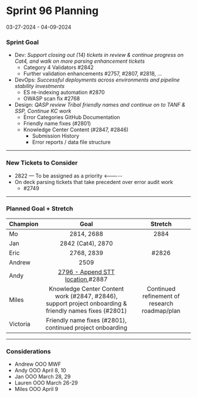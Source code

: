# Sprint 96 Planning

03-27-2024 - 04-09-2024

### Sprint Goal

* Dev: _Support closing out (14) tickets in review & continue progress on Cat4, and walk on more parsing enhancement tickets_
  * Category 4 Validators #2842
  * Further validation enhancements #2757, #2807, #2818, ...
* DevOps: _Successful deployments across environments and pipeline stability investments_
  * ES re-indexing automation #2870
  * OWASP scan fix #2768
* Design: _QASP review Tribal friendly names and continue on to TANF & SSP, Continue KC work_
  * Error Categories GitHub Documentation
  * Friendly name fixes (#2801)
  * Knowledge Center Content (#2847, #2846)
    * Submission History
    * Error reports / data file structure

***

### New Tickets to Consider

* 2822 — To be assigned as a priority <-----
* On deck parsing tickets that take precedent over error audit work
  * \#2749

***

### Planned Goal + Stretch

| Champion |                                                   Goal                                                  |                    Stretch                    |
| -------- | :-----------------------------------------------------------------------------------------------------: | :-------------------------------------------: |
| Mo       |                                                2814, 2688                                               |                      2884                     |
| Jan      |                                            2842 (Cat4), 2870                                            |                                               |
| Eric     |                                                2768, 2839                                               |                     #2826                     |
| Andrew   |                                                   2509                                                  |                                               |
| Andy     |          [2796 - Append STT location](https://github.com/raft-tech/TANF-app/issues/2796),#2887          |                                               |
| Miles    | Knowledge Center Content work (#2847, #2846), support project onboarding & friendly names fixes (#2801) | Continued refinement of research roadmap/plan |
| Victoria |                        Friendly name fixes (#2801), continued project onboarding                        |                                               |

***

### Considerations

* Andrew OOO MWF
* Andy OOO April 8, 10
* Jan OOO March 28, 29
* Lauren OOO March 26-29
* Miles OOO April 9
